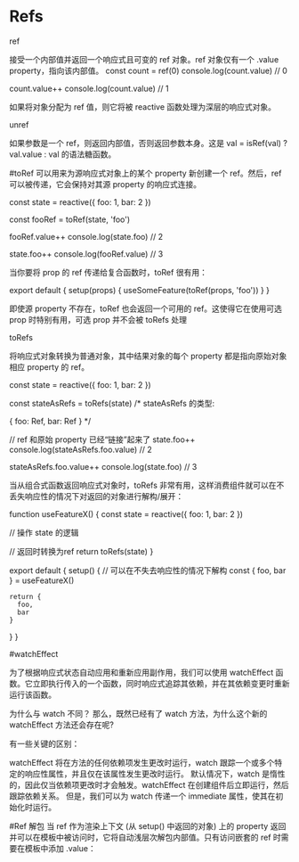 # Refs

ref

接受一个内部值并返回一个响应式且可变的 ref 对象。ref 对象仅有一个 .value property，指向该内部值。
const count = ref(0)
console.log(count.value) // 0

count.value++
console.log(count.value) // 1

如果将对象分配为 ref 值，则它将被 reactive 函数处理为深层的响应式对象。

unref

如果参数是一个 ref，则返回内部值，否则返回参数本身。这是 val = isRef(val) ? val.value : val 的语法糖函数。

#toRef
可以用来为源响应式对象上的某个 property 新创建一个 ref。然后，ref 可以被传递，它会保持对其源 property 的响应式连接。

const state = reactive({
  foo: 1,
  bar: 2
})

const fooRef = toRef(state, 'foo')

fooRef.value++
console.log(state.foo) // 2

state.foo++
console.log(fooRef.value) // 3

当你要将 prop 的 ref 传递给复合函数时，toRef 很有用：

export default {
  setup(props) {
    useSomeFeature(toRef(props, 'foo'))
  }
}

即使源 property 不存在，toRef 也会返回一个可用的 ref。这使得它在使用可选 prop 时特别有用，可选 prop 并不会被 toRefs 处理

toRefs

将响应式对象转换为普通对象，其中结果对象的每个 property 都是指向原始对象相应 property 的 ref。

const state = reactive({
  foo: 1,
  bar: 2
})

const stateAsRefs = toRefs(state)
/*
stateAsRefs 的类型:

{
  foo: Ref<number>,
  bar: Ref<number>
}
*/

// ref 和原始 property 已经“链接”起来了
state.foo++
console.log(stateAsRefs.foo.value) // 2

stateAsRefs.foo.value++
console.log(state.foo) // 3

当从组合式函数返回响应式对象时，toRefs 非常有用，这样消费组件就可以在不丢失响应性的情况下对返回的对象进行解构/展开：

function useFeatureX() {
  const state = reactive({
    foo: 1,
    bar: 2
  })

  // 操作 state 的逻辑

  // 返回时转换为ref
  return toRefs(state)
}

export default {
  setup() {
    // 可以在不失去响应性的情况下解构
    const { foo, bar } = useFeatureX()

    return {
      foo,
      bar
    }
  }
}

#watchEffect

为了根据响应式状态自动应用和重新应用副作用，我们可以使用 watchEffect 函数。它立即执行传入的一个函数，同时响应式追踪其依赖，并在其依赖变更时重新运行该函数。

为什么与 watch 不同？
那么，既然已经有了 watch 方法，为什么这个新的 watchEffect 方法还会存在呢?

有一些关键的区别：

watchEffect 将在方法的任何依赖项发生更改时运行，watch 跟踪一个或多个特定的响应性属性，并且仅在该属性发生更改时运行。
默认情况下，watch 是惰性的，因此仅当依赖项更改时才会触发。watchEffect 在创建组件后立即运行，然后跟踪依赖关系。
但是，我们可以为 watch 传递一个 immediate 属性，使其在初始化时运行。

#Ref 解包
当 ref 作为渲染上下文 (从 setup() 中返回的对象) 上的 property 返回并可以在模板中被访问时，它将自动浅层次解包内部值。只有访问嵌套的 ref 时需要在模板中添加 .value：
<template>
  <div>
    <span>{{ count }}</span>
    <button @click="count ++">Increment count</button>
    <button @click="nested.count.value ++">Nested Increment count</button>
  </div>
</template>

<script>
  import { ref } from 'vue'
  export default {
    setup() {
      const count = ref(0)
      return {
        count,

        nested: {
          count
        }
      }
    }
  }
</script>
